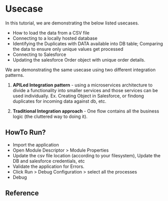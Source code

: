 # Usecase
In this tutorial, we are demonstrating the below listed usecases.

 - How to load the data from a CSV file
 - Connecting to a locally hosted database
 - Identifying the Duplicates with DATA available into DB table; Comparing the data to ensure only unique values get processed
 - Connecting to Salesforce
 - Updating the salesforce Order object with unique order details.
 
We are demonstrating the same usecase using two different integration patterns. 
1. **APILed Integration pattern** - using a microservices architecture to divide a functionality into smaller services and those services can be used individually. Ex. Creating Object in Salesforce, or findong duplicates for incoming data against db, etc.

2. **Traditional Integration approach** - One flow contains all the business logic (the cluttered way to doing it). 


 
## HowTo Run?
  - Import the application
  - Open Module Descriptor > Module Properties
  - Update the csv file location (according to your filesystem), Update the DB and salesforce credentials, etc
  - Validate the application for Errors.
  - Click Run > Debug Configuration > select all the processes
  - Debug

## Reference

